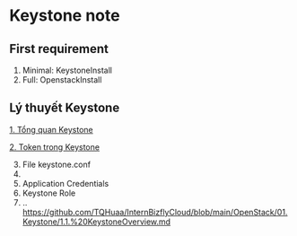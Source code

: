 # Keystone note
## First requirement
1. Minimal: KeystoneInstall
2. Full: OpenstackInstall
## Lý thuyết Keystone
[1. Tổng quan Keystone](https://github.com/TQHuaa/InternBizflyCloud/blob/main/OpenStack/01.Keystone/1.1.%20KeystoneOverview.md)

[2. Token trong Keystone](https://github.com/TQHuaa/InternBizflyCloud/blob/main/OpenStack/01.Keystone/1.2.%20Token.md)

3. File keystone.conf
4. 
5. Application Credentials
6. Keystone Role 
7. ..
https://github.com/TQHuaa/InternBizflyCloud/blob/main/OpenStack/01.Keystone/1.1.%20KeystoneOverview.md
